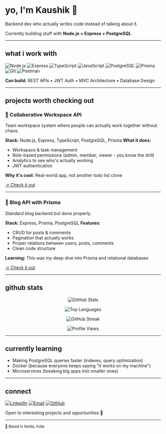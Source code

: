 # yo, I'm Kaushik 👋

Backend dev who actually writes code instead of talking about it.

Currently building stuff with **Node.js + Express + PostgreSQL**

---

## what i work with

![Node.js](https://img.shields.io/badge/Node.js-339933?style=for-the-badge&logo=node.js&logoColor=white)
![Express](https://img.shields.io/badge/Express-000000?style=for-the-badge&logo=express&logoColor=white)
![TypeScript](https://img.shields.io/badge/TypeScript-3178C6?style=for-the-badge&logo=typescript&logoColor=white)
![JavaScript](https://img.shields.io/badge/JavaScript-F7DF1E?style=for-the-badge&logo=javascript&logoColor=black)
![PostgreSQL](https://img.shields.io/badge/PostgreSQL-336791?style=for-the-badge&logo=postgresql&logoColor=white)
![Prisma](https://img.shields.io/badge/Prisma-2D3748?style=for-the-badge&logo=prisma&logoColor=white)
![Git](https://img.shields.io/badge/Git-F05032?style=for-the-badge&logo=git&logoColor=white)
![Postman](https://img.shields.io/badge/Postman-FF6C37?style=for-the-badge&logo=postman&logoColor=white)

**Can build:** REST APIs • JWT Auth • MVC Architecture • Database Design

---

## projects worth checking out

### 🔹 Collaborative Workspace API
Team workspace system where people can actually work together without chaos.

**Stack:** Node.js, Express, TypeScript, PostgreSQL, Prisma
**What it does:**
- Workspace & task management
- Role-based permissions (admin, member, viewer - you know the drill)
- Analytics to see who's actually working
- JWT authentication

**Why it's cool:** Real-world app, not another todo list clone

[→ Check it out](https://github.com/dvlprkaushik)

---

### 🔹 Blog API with Prisma
Standard blog backend but done properly.

**Stack:** Express, Prisma, PostgreSQL
**Features:**
- CRUD for posts & comments
- Pagination that actually works
- Proper relations between users, posts, comments
- Clean code structure

**Learning:** This was my deep dive into Prisma and relational databases

[→ Check it out](https://github.com/dvlprkaushik)

---

## github stats

<div align="center">

![GitHub Stats](https://github-readme-stats.vercel.app/api?username=dvlprkaushik&show_icons=true&theme=tokyonight&hide_border=true&include_all_commits=true&count_private=true)

![Top Languages](https://github-readme-stats.vercel.app/api/top-langs/?username=dvlprkaushik&layout=compact&theme=tokyonight&hide_border=true&langs_count=8)

![GitHub Streak](https://github-readme-streak-stats.herokuapp.com/?user=dvlprkaushik&theme=tokyonight&hide_border=true)

![Profile Views](https://komarev.com/ghpvc/?username=dvlprkaushik&color=blueviolet&style=for-the-badge)

</div>

---

## currently learning

- Making PostgreSQL queries faster (indexes, query optimization)
- Docker (because everyone keeps saying "it works on my machine")
- Microservices (breaking big apps into smaller ones)

---

## connect

[![LinkedIn](https://img.shields.io/badge/LinkedIn-0077B5?style=for-the-badge&logo=linkedin&logoColor=white)](your-linkedin-url)
[![Email](https://img.shields.io/badge/Email-D14836?style=for-the-badge&logo=gmail&logoColor=white)](mailto:your-email@gmail.com)
[![GitHub](https://img.shields.io/badge/GitHub-181717?style=for-the-badge&logo=github&logoColor=white)](https://github.com/dvlprkaushik)

Open to interesting projects and opportunities 🚀

---

<sub>📍 Based in Noida, India</sub>
